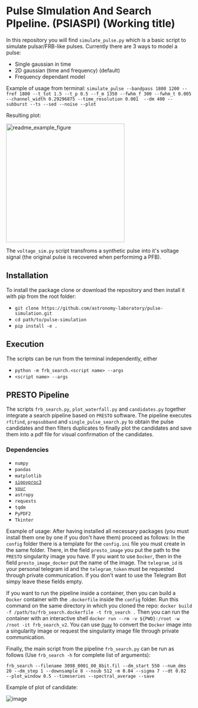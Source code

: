 # Pulse SImulation And Search PIpeline. (PSIASPI) (Working title)
In this repository you will find `simulate_pulse.py` which is a basic script to simulate pulsar/FRB-like pulses. Currently there are 3 ways to model a pulse:
* Single gaussian in time
* 2D gaussian (time and frequency) (default)
* Frequency dependant model

Example of usage from terminal:
`simulate_pulse --bandpass 1800 1200 --fref 1800 --t_tot 1.5 --t_p 0.5 --f_m 1350 --fwhm_f 300 --fwhm_t 0.005 --channel_width 0.29296875 --time_resolution 0.001 
--dm 400 --subburst --ts --sed --noise --plot`

Resulting plot:

<img width="320" alt="readme_example_figure" src="https://github.com/astronomy-laboratory/pulse-simulation/assets/80717337/91571fd2-a31c-4427-a34d-df5561bddce5">


The `voltage_sim.py` script transfroms a synthetic pulse into it's voltage signal (the original pulse is recovered when performimg a PFB).

## Installation
To install the package clone or download the repository and then install it with pip from the root folder:
* `git clone https://github.com/astronomy-laboratory/pulse-simulation.git`
* `cd path/to/pulse-simulation`
* `pip install -e .`

## Execution
The scripts can be run from the terminal independently, either
* `python -m frb_search.<script name> --args`
* `<script name> --args`

## PRESTO Pipeline 
The scripts `frb_search.py`, `plot_waterfall.py` and `candidates.py` together integrate a search pipeline based on `PRESTO` software. The pipeline executes `rfifind`, 
`prepsubband` and `single_pulse_search.py` to obtain the pulse candidates and then filters duplicates to finally plot the candidates and save them into a pdf file for 
visual confirmation of the candidates. 

### Dependencies
* `numpy`
* `pandas`
* `matplotlib`
* [`sigpyproc3`](https://sigpyproc3.readthedocs.io/en/latest/install.html)
* [`your`](https://thepetabyteproject.github.io/your/0.6.6/)
* `astropy`
* `requests`
* `tqdm`
* `PyPDF2`
* `Tkinter`

Example of usage:
After having installed all necessary packages (you must install them one by one if you don't have them) proceed as follows:
In the `config` folder there is a template for the `config.ini` file you must create in the same folder. There, in the field `presto_image` you put the path to the `PRESTO` singularity image you have. If you want to use `Docker`, then in the field `presto_image_docker` put the name of the image. The `telegram_id` is your personal telegram id and the `telegram_token` must be requested through private communication. If you don't want to use the Telegram Bot simpy leave these fields empty.

If you want to run the pipeline inside a container, then you can build a `Docker` container with the `.dockerfile` inside the `config` folder. Run this command on the same directory in which you cloned the repo: `docker build -f /path/to/frb_search.dockerfile -t frb_search .` Then you can run the container with an interactive shell `docker run --rm -v ${PWD}:/root -w /root -it frb_search_v2`. You can use [`Quay`](https://quay.io/repository/singularity/docker2singularity) to convert the `Docker` image into a singularity image or request the singularity image file through private communication.

Finally, the main script from the pipeline `frb_search.py` can be run as follows (Use `frb_search -h` for complete list of arguments): 

`frb_search --filename 3098_0001_00_8bit.fil --dm_start 550 --num_dms 20 --dm_step 1 --downsample 8 --nsub 512 -m 0.04 --sigma 7 --dt 0.02 
--plot_window 0.5 --timeseries --spectral_average --save`

Example of plot of candidate:

![image](https://github.com/astronomy-laboratory/pulse-simulation/assets/80717337/a2fd1b07-b068-4868-8d9b-b04c5eafeda9)


